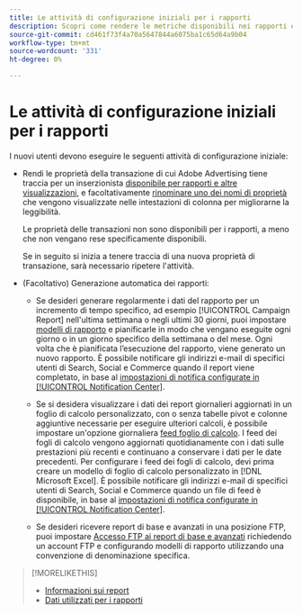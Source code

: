 ```yaml
---
title: Le attività di configurazione iniziali per i rapporti
description: Scopri come rendere le metriche disponibili nei rapporti e come automatizzare i rapporti.
source-git-commit: cd461f73f4a70a5647844a6075ba1c65d64a9b04
workflow-type: tm+mt
source-wordcount: '331'
ht-degree: 0%

---
```


# Le attività di configurazione iniziali per i rapporti

I nuovi utenti devono eseguire le seguenti attività di configurazione iniziale:

* Rendi le proprietà della transazione di cui Adobe Advertising tiene traccia per un inserzionista [disponibile per rapporti e altre visualizzazioni](/help/search-social-commerce/admin/transaction-properties/transaction-property-edit-available.md), e facoltativamente [rinominare uno dei nomi di proprietà](/help/search-social-commerce/admin/transaction-properties/transaction-property-edit-display-name.md) che vengono visualizzate nelle intestazioni di colonna per migliorarne la leggibilità.

   Le proprietà delle transazioni non sono disponibili per i rapporti, a meno che non vengano rese specificamente disponibili.

   Se in seguito si inizia a tenere traccia di una nuova proprietà di transazione, sarà necessario ripetere l&#39;attività.

* (Facoltativo) Generazione automatica dei rapporti:

   * Se desideri generare regolarmente i dati del rapporto per un incremento di tempo specifico, ad esempio [!UICONTROL Campaign Report] nell&#39;ultima settimana o negli ultimi 30 giorni, puoi impostare [modelli di rapporto](/help/search-social-commerce/reports/automation/templates/template-about.md) e pianificarle in modo che vengano eseguite ogni giorno o in un giorno specifico della settimana o del mese. Ogni volta che è pianificata l’esecuzione del rapporto, viene generato un nuovo rapporto. È possibile notificare gli indirizzi e-mail di specifici utenti di Search, Social e Commerce quando il report viene completato, in base al [impostazioni di notifica configurate in [!UICONTROL Notification Center]](/help/search-social-commerce/notifications/notification-about.md).

   * Se si desidera visualizzare i dati dei report giornalieri aggiornati in un foglio di calcolo personalizzato, con o senza tabelle pivot e colonne aggiuntive necessarie per eseguire ulteriori calcoli, è possibile impostare un&#39;opzione giornaliera [feed foglio di calcolo](/help/search-social-commerce/reports/automation/spreadsheet-feeds/spreadsheet-feed-about.md). I feed dei fogli di calcolo vengono aggiornati quotidianamente con i dati sulle prestazioni più recenti e continuano a conservare i dati per le date precedenti. Per configurare i feed dei fogli di calcolo, devi prima creare un modello di foglio di calcolo personalizzato in [!DNL Microsoft Excel]. È possibile notificare gli indirizzi e-mail di specifici utenti di Search, Social e Commerce quando un file di feed è disponibile, in base al [impostazioni di notifica configurate in [!UICONTROL Notification Center]](/help/search-social-commerce/notifications/notification-about.md).

   * Se desideri ricevere report di base e avanzati in una posizione FTP, puoi impostare [Accesso FTP ai report di base e avanzati](/help/search-social-commerce/reports/automation/ftp-reports.md) richiedendo un account FTP e configurando modelli di rapporto utilizzando una convenzione di denominazione specifica.

>[!MORELIKETHIS]
>
>* [Informazioni sui report](report-about.md)
>* [Dati utilizzati per i rapporti](data-used-for-reports.md)

